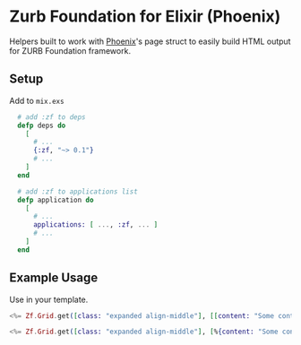 # Zurb Foundation for Elixir (Phoenix)

Helpers built to work with [Phoenix](http://www.phoenixframework.org)'s page struct to easily build HTML output for ZURB Foundation framework.

## Setup

Add to `mix.exs`

```elixir
  # add :zf to deps
  defp deps do
    [
      # ...
      {:zf, "~> 0.1"}
      # ...
    ]
  end

  # add :zf to applications list
  defp application do
    [
      # ...
      applications: [ ..., :zf, ... ]
      # ...
    ]
  end
```

## Example Usage

Use in your template.

```elixir
<%= Zf.Grid.get([class: "expanded align-middle"], [[content: "Some content", class: "small-12"]]) %>

<%= Zf.Grid.get([class: "expanded align-middle"], [%{content: "Some content", class: "small-12"}]) %>
```
